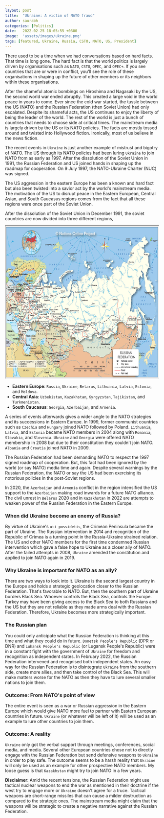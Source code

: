 ```yaml
---
layout: post
title:  "Ukraine: A victim of NATO fraud"
author: saurabh
categories: [Politics]
date:   2022-02-25 18:05:55 +0300
image:  'assets/images/ukraine.png'
tags: [featured, Ukraine, Russia, CSTO, NATO, US, President]
--- 
```

There used to be a time when we had conversations based on hard facts. That time is long gone. The hard fact is that the world politics is largely driven by organisations such as `NATO`, `CSTO`, `OPEC`, and `OPEC+`. If you see countries that are or were in conflict, you'll see the role of these organisations in shaping up the future of other members or its neighbors within these organisations.

After the shameful atomic bombings on Hiroshima and Nagasaki by the US, the second world war ended abruptly. This created a large void in the world peace in years to come. Ever since the cold war started, the tussle between the US (NATO) and the Russian Federation (then Soviet Union) had only escalated. Despite its shameful acts, the US continues to enjoy the liberty of being the leader of the world. The rest of the world is just a bunch of countries that needs to choose side at critical times. The mainstream media is largely driven by the US or its NATO policies. The facts are mostly tossed around and twisted into Hollywood fiction. Ironically, most of us believe in the news fiction.

The recent events in `Ukraine` is just another example of mistrust and bigotry of NATO. The US through its NATO policies had been luring `Ukraine` to join NATO from as early as 1997. After the dissolution of the Soviet Union in 1991, the Russian Federation and US joined hands in shaping up the roadmap for cooperation. On 9 July 1997, the NATO-Ukraine Charter (NUC) was signed.

The US aggression in the eastern Europe has been a known and hard fact but also been twisted into a savior act by the world's mainstream media. The motivation of the US to disrupt peace in the Eastern European, Central Asian, and South Caucasus regions comes from the fact that all these regions were once part of the Soviet Union.

After the dissolution of the Soviet Union in December 1991, the soviet countries are now divided into three different regions,

<img src="/assets/images/russia.jpeg" alt="Russia political map" title="Russia political map" width="550" height="500" class="center"/>

- **Eastern Europe**: `Russia`, `Ukraine`, `Belarus`, `Lithuania`, `Latvia`, `Estonia`, and `Moldova`.
- **Central Asia**: `Uzbekistan`, `Kazakhstan`, `Kyrgyzstan`, `Tajikistan`, and `Turkmenistan`.
- **South Caucasus**: `Georgia`, `Azerbaijan`, and `Armenia`.

A series of events afterwards gives a wider angle to the NATO strategies and its successions in Eastern Europe. In 1999, former communist countries such as `Czechia` and `Hungary` joined NATO followed by Poland. `Lithuania`, `Latvia`, and `Estonia` became NATO members in 2004 along with `Romania`, `Slovakia`, and `Slovenia`. `Ukraine` and `Georgia` were offered NATO membership in 2008 but due to their constitution they couldn't join NATO. `Albania` and `Croatia` joined NATO in 2009.

The Russian Federation had been demanding NATO to respect the 1997 signed roadmap of cooperation. But, this fact had been ignored by the world (or say NATO) media time and again. Despite several warnings by the Russian Federation, the NATO or say the US had been exercising its notorious policies in the post-Soviet regions.

In 2020, the `Azerbaijan` and `Armenia` conflict in the region intensified the US support to the `Azerbaijan` making road inwards for a future NATO alliance. The civil unrest in `Belarus` 2020 and in `Kazakhstan` in 2022 are attempts to weaken power of the Russian Federation in the Eastern Europe.

### When did Ukraine become an enemy of Russia?
By virtue of Ukraine's `uti possidetis`, the Crimean Peninsula became the part of Ukraine. The Russian intervention in 2014 and recognition of the Republic of Crimea is a turning point in the Russia-Ukraine strained relation. The US and other NATO members for the first time condemned Russian intervention which gave a false hope to Ukraine as a closer ally of NATO. After the failed attempts in 2008, `Ukraine` amended the constitution and applied to join NATO again in 2019.

### Why Ukraine is important for NATO as an ally?
There are two ways to look into it. Ukraine is the second largest country in the Europe and holds a strategic geolocation closer to the Russian Federation. That's favorable to NATO. But, then the southern part of Ukraine borders Black Sea. Whoever controls the Black Sea, controls the Europe. Turkey may have been giving access to the Black Sea to both Russians and the US but they are not reliable as they made arms deal with the Russian Federation. Therefore, Ukraine becomes more strategically important.

### The Russian plan
You could only anticipate what the Russian Federation is thinking at this time and what they could do in future. `Donetsk People's Republic` (DPR or DNR) and `Luhansk People's Republic` (or Lugansk People's Republic) were in a constant fight with the government of `Ukraine` for freedom and recognition as independent states. In February 2022, the Russian Federation intervened and recognised both independent states. An easy way for the Russian Federation is to disintegrate `Ukraine` from the southern side, create more allies, and then take control of the Black Sea. This will make matters worse for the NATO as then they have to lure several smaller nations to join them.

### Outcome: From NATO's point of view
The entire event is seen as a war or Russian aggression in the Eastern Europe which would give NATO more fuel to partner with Eastern European countries in future. `Ukraine` (or whatever will be left of it) will be used as an example to lure other countries to join them.

### Outcome: A reality
`Ukraine` only got the verbal support through meetings, conferences, social media, and media. Several other European countries chose not to directly engage with the Russian Federation but send defensive weapons to `Ukraine` in order to play safe. The outcome seems to be a harsh reality that `Ukraine` will only be used as an example for other prospective NATO members. My loose guess is that `Kazakhstan` might try to join NATO in a few years.

**Disclaimer**:
Amid the recent tensions, the Russian Federation might use tactical nuclear weapons to end the war as mentioned in their doctrine if the west try to engage more or `Ukraine` doesn't agree for a truce. Tactical weapons are short-range missiles that can cause a milder destruction as compared to the strategic ones. The mainstream media might claim that the weapons will be strategic to create a negative narrative against the Russian Federation.